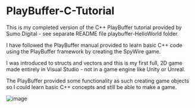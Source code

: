 # PlayBuffer-C-Tutorial

This is my completed version of the C++ PlayBuffer tutorial provided by Sumo Digital - see separate README file playbuffer-HelloWorld folder.

I have followed the PlayBuffer manual provided to learn basic C++ code using the PlayBuffer framework by creating the SpyWire game.

I was introduced to structs and vectors and this is my first full, 2D game made entirely in Visual Studio - not in a game engine like Unity or Unreal.

The PlayBuffer provided some functionality as such creating game objects so I could learn basic C++ concepts and still be able to make a game.

![image](https://user-images.githubusercontent.com/92981170/140793264-456e3ada-a3c5-44cd-a537-6129c2d124ee.png)
